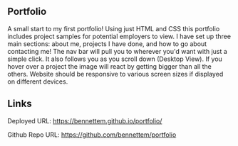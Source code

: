 ## Portfolio 

A small start to my first portfolio! Using just HTML and CSS this portfolio includes project samples for potential employers to view.
I have set up three main sections: about me, projects I have done, and how to go about contacting me! The nav bar will pull you to wherever 
you'd want with just a simple click. It also follows you as you scroll down (Desktop View). If you hover over a project the image will react by getting bigger than all the others. 
Website should be responsive to various screen sizes if displayed on different devices. 

## Links
Deployed URL: https://bennettem.github.io/portfolio/

Github Repo URL: https://github.com/bennettem/portfolio
